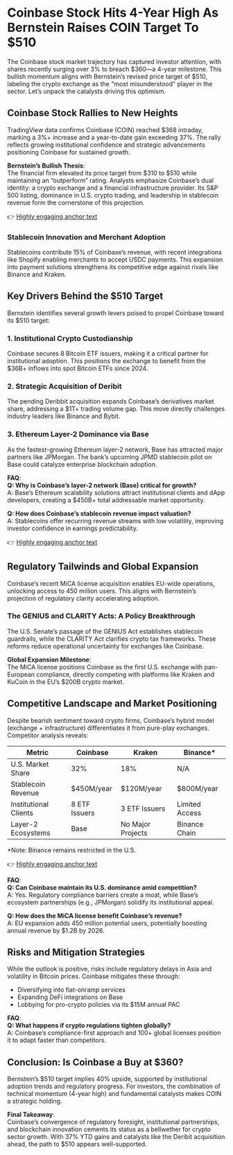 # Coinbase Stock Hits 4-Year High As Bernstein Raises COIN Target To $510

The Coinbase stock market trajectory has captured investor attention, with shares recently surging over 3% to breach $360—a 4-year milestone. This bullish momentum aligns with Bernstein’s revised price target of $510, labeling the crypto exchange as the "most misunderstood" player in the sector. Let’s unpack the catalysts driving this optimism.

## Coinbase Stock Rallies to New Heights

TradingView data confirms Coinbase (COIN) reached $368 intraday, marking a 3%+ increase and a year-to-date gain exceeding 37%. The rally reflects growing institutional confidence and strategic advancements positioning Coinbase for sustained growth.

**Bernstein’s Bullish Thesis**:  
The financial firm elevated its price target from $310 to $510 while maintaining an “outperform” rating. Analysts emphasize Coinbase’s dual identity: a crypto exchange and a financial infrastructure provider. Its S&P 500 listing, dominance in U.S. crypto trading, and leadership in stablecoin revenue form the cornerstone of this projection.

👉 [Highly engaging anchor text](https://bit.ly/okx-bonus)

### Stablecoin Innovation and Merchant Adoption  
Stablecoins contribute 15% of Coinbase’s revenue, with recent integrations like Shopify enabling merchants to accept USDC payments. This expansion into payment solutions strengthens its competitive edge against rivals like Binance and Kraken.

## Key Drivers Behind the $510 Target

Bernstein identifies several growth levers poised to propel Coinbase toward its $510 target:

### 1. Institutional Crypto Custodianship  
Coinbase secures 8 Bitcoin ETF issuers, making it a critical partner for institutional adoption. This positions the exchange to benefit from the $36B+ inflows into spot Bitcoin ETFs since 2024.

### 2. Strategic Acquisition of Deribit  
The pending Deribbit acquisition expands Coinbase’s derivatives market share, addressing a $1T+ trading volume gap. This move directly challenges industry leaders like Binance and Bybit.

### 3. Ethereum Layer-2 Dominance via Base  
As the fastest-growing Ethereum layer-2 network, Base has attracted major partners like JPMorgan. The bank’s upcoming JPMD stablecoin pilot on Base could catalyze enterprise blockchain adoption.

**FAQ**:  
**Q: Why is Coinbase’s layer-2 network (Base) critical for growth?**  
A: Base’s Ethereum scalability solutions attract institutional clients and dApp developers, creating a $450B+ total addressable market opportunity.

**Q: How does Coinbase’s stablecoin revenue impact valuation?**  
A: Stablecoins offer recurring revenue streams with low volatility, improving investor confidence in earnings predictability.

👉 [Highly engaging anchor text](https://bit.ly/okx-bonus)

## Regulatory Tailwinds and Global Expansion

Coinbase’s recent MiCA license acquisition enables EU-wide operations, unlocking access to 450 million users. This aligns with Bernstein’s projection of regulatory clarity accelerating adoption.

### The GENIUS and CLARITY Acts: A Policy Breakthrough  
The U.S. Senate’s passage of the GENIUS Act establishes stablecoin guardrails, while the CLARITY Act clarifies crypto tax frameworks. These reforms reduce operational uncertainty for exchanges like Coinbase.

**Global Expansion Milestone**:  
The MiCA license positions Coinbase as the first U.S. exchange with pan-European compliance, directly competing with platforms like Kraken and KuCoin in the EU’s $200B crypto market.

## Competitive Landscape and Market Positioning

Despite bearish sentiment toward crypto firms, Coinbase’s hybrid model (exchange + infrastructure) differentiates it from pure-play exchanges. Competitor analysis reveals:

| Metric                | Coinbase       | Kraken         | Binance*       |
|-----------------------|----------------|----------------|----------------|
| U.S. Market Share     | 32%            | 18%            | N/A            |
| Stablecoin Revenue    | $450M/year     | $120M/year     | $800M/year     |
| Institutional Clients | 8 ETF Issuers  | 3 ETF Issuers  | Limited Access |
| Layer-2 Ecosystems    | Base           | No Major Projects | Binance Chain |

*Note: Binance remains restricted in the U.S.

👉 [Highly engaging anchor text](https://bit.ly/okx-bonus)

**FAQ**:  
**Q: Can Coinbase maintain its U.S. dominance amid competition?**  
A: Yes. Regulatory compliance barriers create a moat, while Base’s ecosystem partnerships (e.g., JPMorgan) solidify its institutional appeal.

**Q: How does the MiCA license benefit Coinbase’s revenue?**  
A: EU expansion adds 450 million potential users, potentially boosting annual revenue by $1.2B by 2026.

## Risks and Mitigation Strategies

While the outlook is positive, risks include regulatory delays in Asia and volatility in Bitcoin prices. Coinbase mitigates these through:

- Diversifying into fiat-onramp services
- Expanding DeFi integrations on Base
- Lobbying for pro-crypto policies via its $15M annual PAC

**FAQ**:  
**Q: What happens if crypto regulations tighten globally?**  
A: Coinbase’s compliance-first approach and 100+ global licenses position it to adapt faster than competitors.

## Conclusion: Is Coinbase a Buy at $360?

Bernstein’s $510 target implies 40% upside, supported by institutional adoption trends and regulatory progress. For investors, the combination of technical momentum (4-year high) and fundamental catalysts makes COIN a strategic holding.

**Final Takeaway**:  
Coinbase’s convergence of regulatory foresight, institutional partnerships, and blockchain innovation cements its status as a bellwether for crypto sector growth. With 37% YTD gains and catalysts like the Deribit acquisition ahead, the path to $510 appears well-supported.